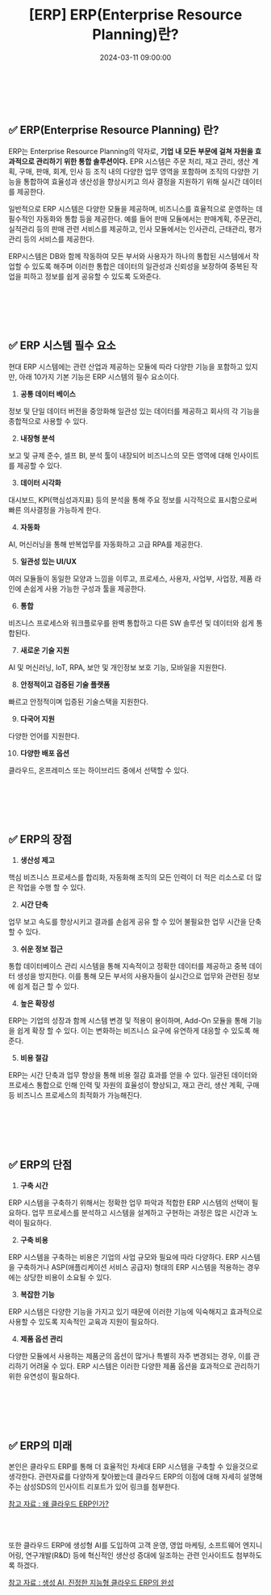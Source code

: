 ﻿---
permalink: /2024-03-11-ERP(Enterprise Resource Planning)란
published: true
title: "[ERP] ERP(Enterprise Resource Planning)란?"
date: 2024-03-11 09:00:00
toc: true
toc_sticky: true
toc_label: "ERP(Enterprise Resource Planning)란?"
categories:
- ERP
tags:
- ERP
---

<br><br>


## ✅ ERP(Enterprise Resource Planning) 란?

ERP는 Enterprise Resource Planning의 약자로, **기업 내 모든 부문에 걸쳐 자원을 효과적으로 관리하기 위한 통합 솔루션이다.** EPR 시스템은 주문 처리, 재고 관리, 생산 계획, 구매, 판매, 회계, 인사 등 조직 내의 다양한 업무 영역을 포함하며 조직의 다양한 기능을 통합하여 효율성과 생산성을 향상시키고 의사 결정을 지원하기 위해 실시간 데이터를 제공한다.

일반적으로 ERP 시스템은 다양한 모듈을 제공하며, 비즈니스를 효율적으로 운영하는 데 필수적인 자동화와 통합 등을 제공한다. 예를 들어 판매 모듈에서는 판매계획, 주문관리, 실적관리 등의 판매 관련 서비스를 제공하고, 인사 모듈에서는 인사관리, 근태관리, 평가관리 등의 서비스를 제공한다.

ERP시스템은 DB와 함께 작동하여 모든 부서와 사용자가 하나의 통합된 시스템에서 작업할 수 있도록 해주며 이러한 통합은 데이터의 일관성과 신뢰성을 보장하여 중복된 작업을 피하고 정보를 쉽게 공유할 수 있도록 도와준다.


<br><br><br><br>

## ✅ ERP 시스템 필수 요소
현대 ERP 시스템에는 관련 산업과 제공하는 모듈에 따라 다양한 기능을 포함하고 있지만, 아래 10가지 기본 기능은 ERP 시스템의 필수 요소이다.

1. **공통 데이터 베이스**

정보 및 단일 데이터 버전을 중앙화해 일관성 있는 데이터를 제공하고 회사의 각 기능을 종합적으로 사용할 수 있다.

2. **내장형 분석**

보고 및 규제 준수, 셀프 BI, 분석 툴이 내장되어 비즈니스의 모든 영역에 대해 인사이트를 제공할 수 있다.

3. **데이터 시각화**

대시보드, KPI(핵심성과지표) 등의 분석을 통해 주요 정보를 시각적으로 표시함으로써 빠른 의사결정을 가능하게 한다.

4. **자동화**

AI, 머신러닝을 통해 반복업무를 자동화하고 고급 RPA를 제공한다.

5. **일관성 있는 UI/UX**

여러 모듈들이 동일한 모양과 느낌을 이루고, 프로세스, 사용자, 사업부, 사업장, 제품 라인에 손쉽게 사용 가능한 구성과 툴을 제공한다.
	
6. **통합**

비즈니스 프로세스와 워크플로우를  완벽 통합하고 다른 SW 솔루션 및 데이터와 쉽게 통합된다.
	
7. **새로운 기술 지원**

AI 및 머신러닝, IoT, RPA, 보안 및 개인정보 보호 기능, 모바일을 지원한다.
	
8. **안정적이고 검증된 기술 플랫폼**

빠르고 안정적이며 입증된 기술스택을 지원한다.
	
9. **다국어 지원**

다양한 언어를 지원한다. 
	
10. **다양한 배포 옵션** 

클라우드, 온프레미스 또는 하이브리드 중에서 선택할 수 있다.


<br><br><br><br>



## ✅ ERP의 장점

1. **생산성 제고**
	
핵심 비즈니스 프로세스를 합리화, 자동화해 조직의 모든 인력이 더 적은 리소스로 더 많은 작업을 수행 할 수 있다.

2. **시간 단축**
	
업무 보고 속도를 향상시키고 결과를 손쉽게 공유 할 수 있어 불필요한 업무 시간을 단축 할 수 있다.

3. **쉬운 정보 접근**
	
통합 데이터베이스 관리 시스템을 통해 지속적이고 정확한 데이터를 제공하고 중복 데이터 생성을 방지한다. 이를 통해 모든 부서의 사용자들이 실시간으로 업무와 관련된 정보에 쉽게 접근 할 수 있다.

4. **높은 확장성**

ERP는 기업의 성장과 함께 시스템 변경 및 적용이 용이하며, Add-On 모듈을 통해 기능을 쉽게 확장 할 수 있다. 이는 변화하는 비즈니스 요구에 유연하게 대응할 수 있도록 해준다.

5. **비용 절감**

ERP는 시간 단축과 업무 향상을 통해 비용 절감 효과를 얻을 수 있다. 일관된 데이터와 프로세스 통합으로 인해 인력 및 자원의 효율성이 향상되고, 재고 관리, 생산 계획, 구매 등 비즈니스 프로세스의 최적화가 가능해진다.

<br><br><br><br>


## ✅ ERP의 단점

1. **구축 시간**

ERP 시스템을 구축하기 위해서는 정확한 업무 파악과 적합한 ERP 시스템의 선택이 필요하다. 업무 프로세스를 분석하고 시스템을 설계하고 구현하는 과정은 많은 시간과 노력이 필요하다.

2. **구축 비용**

ERP 시스템을 구축하는 비용은 기업의 사업 규모와 필요에 따라 다양하다. ERP 시스템을 구축하거나 ASP(애플리케이션 서비스 공급자) 형태의 ERP 시스템을 적용하는 경우에는 상당한 비용이 소요될 수 있다.

3. **복잡한 기능**

ERP 시스템은 다양한 기능을 가지고 있기 때문에 이러한 기능에 익숙해지고 효과적으로 사용할 수 있도록 지속적인 교육과 지원이 필요하다.

4. **제품 옵션 관리**

다양한 모듈에서 사용하는 제품군의 옵션이 많거나 특별히 자주 변경되는 경우, 이를 관리하기 어려울 수 있다. ERP 시스템은 이러한 다양한 제품 옵션을 효과적으로 관리하기 위한 유연성이 필요하다.



<br><br><br><br>

## ✅ ERP의 미래

본인은 클라우드 ERP를 통해 더 효율적인 차세대 ERP 시스템을 구축할 수 있을것으로 생각한다. 관련자료를 다양하게 찾아봤는데 클라우드 ERP의 이점에 대해 자세히 설명해주는 삼성SDS의 인사이트 리포트가 있어 링크를 첨부한다.

[참고 자료 : 왜 클라우드 ERP인가? ](https://www.samsungsds.com/kr/insights/cloud_erp.html)


<br><br>

또한 클라우드 ERP에 생성형 AI를 도입하여 고객 운영, 영업 마케팅, 소프트웨어 엔지니어링, 연구개발(R&D) 등에 혁신적인 생산성 증대에 일조하는 관련 인사이트도 첨부하도록 하겠다.

[참고 자료 : 생성 AI, 진정한 지능형 클라우드 ERP의 완성](https://news.sap.com/korea/2023/10/%EC%83%9D%EC%84%B1-ai-%EC%A7%84%EC%A0%95%ED%95%9C-%EC%A7%80%EB%8A%A5%ED%98%95-%ED%81%B4%EB%9D%BC%EC%9A%B0%EB%93%9C-erp%EC%9D%98-%EC%99%84%EC%84%B1/)
